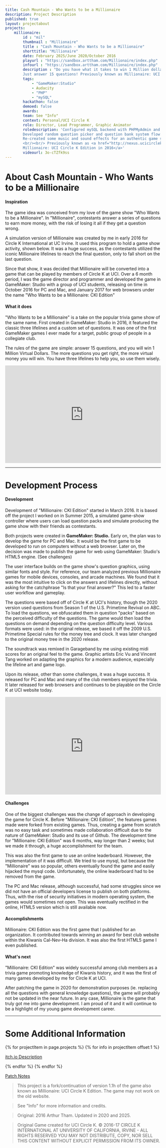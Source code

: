 ```yaml
---
title: Cash Mountain - Who Wants to be a Millionaire
description: Project Description
published: true
layout: projectabout
projects:
    millionaire:
        id : "mil"
        thumbnail : "Millionaire"
        title : "Cash Mountain - Who Wants to be a Millionaire"
        shorttitle: "Millionaire"
        date: February 2025/June 2020/October 2016
        playurl : "https://sandbox.arttham.com/Millionaire/index.php"
        infourl : "https://sandbox.arttham.com/Millionaire/index.php"
        description : "Do you have what it takes to win 1 Million dollars?
        Just answer 15 questions! Previously known as Millionaire: UCI Circle K Edition."
        tags:
            - "GameMaker:Studio"
            - Audacity
            - "PHP"
            - "mySQL"
        hackathon: false
        demoed: false
        awards:
        team: See "Info"
        context: Personal/UCI Circle K
        role: Director, Lead Programmer, Graphic Animator
        roledescription: 'Configured mySQL backend with PHPMyAdmin and Ubuntu.
        Developed random question picker and question bank system flow.
        Re-created some music and sound effects for an authentic game show experience.
        <br/><br/> Previously known as <a href="http://nexus.ucicirclek.com/Millionaire/" target="_blank">
        Millionaire: UCI Circle K Edition in 2016</a>'
        videourl: 3o-cTZfk9ss
---
```


# About Cash Mountain - Who Wants to be a Millionaire

#### Inspiration
The game idea was conceived from my love of the game show "Who Wants to be a Millionaire".
In "Millionaire", contestants answer a series of questions to earn more money, with the risk
of losing it all if they get a question wrong.

A simulation version of Millionaire was created by me in early 2016 for Circle K International at UC Irvine.
It used this program to hold a game show activity, shown below. 
It was a huge success, as the contestants utilized the iconic Millionaire lifelines to reach
the final question, only to fall short on the last question. 

Since that show, it was decided that Millionaire will be converted into a game that can be played
by members of Circle K at UCI. Over a 6 month period, I was the game director and programmer
and developed the game in GameMaker: Studio with a group of UCI students, releasing on time in 
October 2016 for PC and Mac, and January 2017 for web browsers under the name 
"Who Wants to be a Millionaire: CKI Edition"


#### What it does
"Who Wants to be a Millionaire" is a take on the popular trivia game show of the same name. 
First created in GameMaker: Studio in 2016, it featured the classic three lifelines and a 
custom set of questions. It was one of the first GameMaker games I ever made for a target, 
public group of people in a collegiate club.

The rules of the game are simple: answer 15 questions, and you will win 1 Million Virtual Dollars.
 The more questions you get right, the more virtual money you will win. You have three lifelines 
 to help you, so use them wisely.
 
 <iframe width="100%" height="315" src="https://www.youtube.com/embed/3WOVmzOL9oE" 
 title="YouTube video player" frameborder="0" allow="accelerometer; autoplay; clipboard-write; encrypted-media; 
 gyroscope; picture-in-picture" allowfullscreen></iframe>

---

# Development Process

#### Development
Development of "Millionaire: CKI Edition" started in March 2016. It is based off the project I worked on in Summer 2015, 
a simulated game-show controller where users can load question packs and simulate producing the game show
with their friends as contestants. 

Both projects were created in **GameMaker: Studio.** Early on, the plan was to develop the game for PC and Mac. It would
be the first game to be developed to run on computers without a web browser. Later on, the decision was made to 
publish the game for web using GameMaker: Studio's HTML5 engine. (See challenges)

The user interface builds on the game show's question graphics, using similar fonts and style. For reference, 
our team analyzed previous Millionaire games for mobile devices, consoles, and arcade machines. We found that 
it was the most intuitive to click on the answers and lifelines directly, without asking for the catchphrase
"Is that your final answer?" This led to a faster user workflow and gameplay.

The questions were based off of Circle K at UCI's history, though the 2020 version used questions from 
Season 1 of the U.S. Primetime Revival on ABC. To load the questions, we obfuscated them in question "packs" 
based on the perceived difficulty of the questions. The game would then load the questions on demand depending on 
the question difficulty level. Various formats were used: in the original release, we based it off
the 2009 U.S. Primetime Special rules for the money tree and clock. It was later changed to the original money
tree in the 2020 release. 

The soundtrack was remixed in Garageband by me using existing midi scores for an original feel to the game. 
Graphic artists Eric Vu and Vincent Tang worked on adapting the graphics for a modern audience, especially
the lifeline art and game logo.

Upon its release, other than some challenges, it was a huge success. It released for PC and Mac and many of 
the club members enjoyed the trivia. It later released for web browsers and continues to be playable on the
Circle K at UCI website today.

<iframe width="100%" height="315" src="https://www.youtube.com/embed/SVXdFOtjgtE" title="YouTube video player" 
frameborder="0" allow="accelerometer; autoplay; clipboard-write; encrypted-media; gyroscope; picture-in-picture" 
allowfullscreen></iframe>

#### Challenges
One of the biggest challenges was the change of approach in developing the game for Circle K.
Before "Millionaire: CKI Edition", the features games made were forked from existing games.
Thus, creating a game from scratch was no easy task and sometimes made collaboration difficult due to 
the nature of GameMaker: Studio and its use of Github. The development time for "Millionaire: CKI Edition"
was 6 months, way longer than 2 weeks; but we made it through, a huge accomplishment for the team.

This was also the first game to use an online leaderboard. However, the implementation of it was difficult.
We tried to use mysql, but because the "Millionaire" was so popular, others eventually found the game and 
easily hijacked the mysql code. Unfortunately, the online leaderboard had to be removed from the game.

The PC and Mac release, although successful, had some struggles since we did not have an official developers
license to publish on both platforms. Thus, with the rise of security initiatives in modern operating system,
the games would sometimes not open. This was eventually rectified in the online, HTML5 version which is 
still available now.


#### Accomplishments
Millionaire: CKI Edition was the first game that I published for an organization. 
It contributed towards winning an award for best club website within the Kiwanis
Cal-Nev-Ha division. It was also the first HTML5 game I even published.


#### What's next
"Millionaire: CKI Edition" was widely successful among club members as a trivia game promoting
knowledge of Kiwanis history, and it was the first of many games developed by me for Circle K
at UCI.

After patching the game in 2020 for demonstration purposes (ie. replacing all the questions
with general knowledge questions), the game will probably not be updated in the near future.
In any case, Millionaire is the game that truly got me into game development. I am proud
of it and it will continue to be a highlight of my young game development career.

---
# Some Additional Information

{% for projectItem in page.projects %}
{% for info in projectItem offset:1 %}
<p><a href="{{info.infourl}}">itch.io Description</a></p>
{% endfor %}
{% endfor %}

<p><a href="https://v6p9d9t4.ssl.hwcdn.net/html/2419355/html5export/patch.html">Patch Notes</a></p>

> This project is a fork/continuation of version 1.1h of the game also known as Millionaire: UCI Circle K Edition. The game may not work on the old website.

> See "Info" for more information and credits.
  
  > Original: 2016 Arthur Tham. Updated in 2020 and 2025.
  
  > Original Game created for UCI Circle K. 
  >© 2016-17 CIRCLE K INTERNATIONAL AT UNIVERSITY OF CALIFORNIA, IRVINE - ALL RIGHTS RESERVED
  YOU MAY NOT DISTRIBUTE, COPY, NOR SELL THIS CONTENT WITHOUT EXPLICIT PERMISSION FROM ITS OWNER.